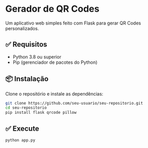 # Gerador de QR Codes

Um aplicativo web simples feito com Flask para gerar QR Codes personalizados.

## ✅ Requisitos

- Python 3.8 ou superior
- Pip (gerenciador de pacotes do Python)

## 📦 Instalação

Clone o repositório e instale as dependências:

```bash
git clone https://github.com/seu-usuario/seu-repositorio.git
cd seu-repositorio
pip install flask qrcode pillow
```

## ✅ Execute 
```bash
python app.py
```
